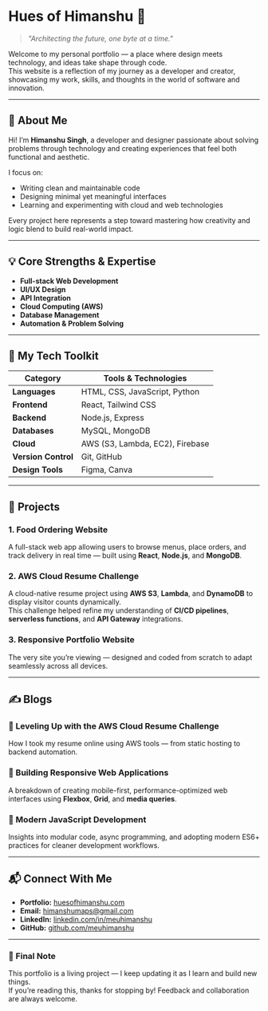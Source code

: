 # Hues of Himanshu 🌈

> *"Architecting the future, one byte at a time."*

Welcome to my personal portfolio — a place where design meets technology, and ideas take shape through code.  
This website is a reflection of my journey as a developer and creator, showcasing my work, skills, and thoughts in the world of software and innovation.

---

## 🧍 About Me

Hi! I’m **Himanshu Singh**, a developer and designer passionate about solving problems through technology and creating experiences that feel both functional and aesthetic.

I focus on:
- Writing clean and maintainable code  
- Designing minimal yet meaningful interfaces  
- Learning and experimenting with cloud and web technologies  

Every project here represents a step toward mastering how creativity and logic blend to build real-world impact.

---

## 💡 Core Strengths & Expertise

- **Full-stack Web Development**
- **UI/UX Design**
- **API Integration**
- **Cloud Computing (AWS)**
- **Database Management**
- **Automation & Problem Solving**

---

## 🧰 My Tech Toolkit

| Category | Tools & Technologies |
|-----------|----------------------|
| **Languages** | HTML, CSS, JavaScript, Python |
| **Frontend** | React, Tailwind CSS |
| **Backend** | Node.js, Express |
| **Databases** | MySQL, MongoDB |
| **Cloud** | AWS (S3, Lambda, EC2), Firebase |
| **Version Control** | Git, GitHub |
| **Design Tools** | Figma, Canva |

---

## 🚀 Projects

### 1. **Food Ordering Website**
A full-stack web app allowing users to browse menus, place orders, and track delivery in real time — built using **React**, **Node.js**, and **MongoDB**.

### 2. **AWS Cloud Resume Challenge**
A cloud-native resume project using **AWS S3**, **Lambda**, and **DynamoDB** to display visitor counts dynamically.  
This challenge helped refine my understanding of **CI/CD pipelines**, **serverless functions**, and **API Gateway** integrations.

### 3. **Responsive Portfolio Website**
The very site you’re viewing — designed and coded from scratch to adapt seamlessly across all devices.

---

## ✍️ Blogs

### 🔹 Leveling Up with the AWS Cloud Resume Challenge
How I took my resume online using AWS tools — from static hosting to backend automation.

### 🔹 Building Responsive Web Applications
A breakdown of creating mobile-first, performance-optimized web interfaces using **Flexbox**, **Grid**, and **media queries**.

### 🔹 Modern JavaScript Development
Insights into modular code, async programming, and adopting modern ES6+ practices for cleaner development workflows.

---

## 📬 Connect With Me

- **Portfolio:** [huesofhimanshu.com](https://huesofhimanshu.com)  
- **Email:** himanshumaps@gmail.com  
- **LinkedIn:** [linkedin.com/in/meuhimanshu](https://linkedin.com/in/meuhimanshu)  
- **GitHub:** [github.com/meuhimanshu](https://github.com/meuhimanshu)

---

### 💭 Final Note

This portfolio is a living project — I keep updating it as I learn and build new things.  
If you’re reading this, thanks for stopping by! Feedback and collaboration are always welcome.
